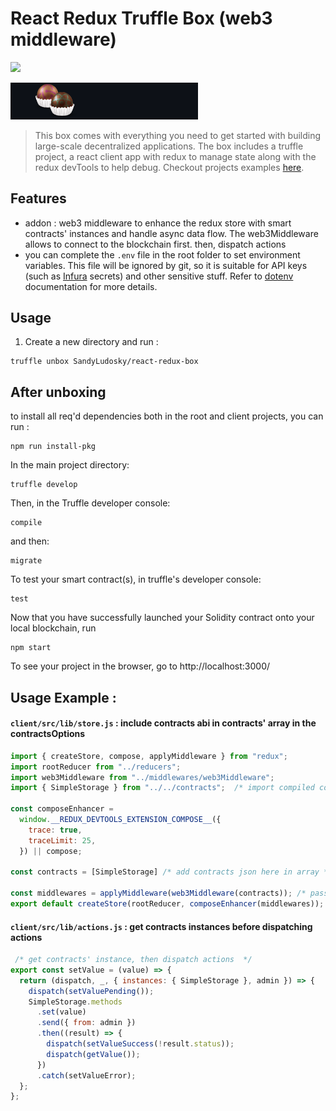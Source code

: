 # React Redux Truffle Box (web3 middleware)

![](https://byob.yarr.is/RubbaBoy/Example/time)


<img src="./box-img-sm.png" alt="react-redux box image" title="react-redux_logo" width="300" />

> This box comes with everything you need to get started with building large-scale decentralized applications. The box includes a truffle project, a react client app with redux to manage state along with the redux devTools to help debug. Checkout projects examples [here](https://github.com/SandyLudosky/Truffle-examples).

## Features
  - addon : web3 middleware to enhance the redux store with smart contracts' instances and handle async data flow. The web3Middleware allows to connect to the blockchain first. then, dispatch actions
  - you can complete the `.env` file in the root folder to set environment variables. This file will be ignored by git, so it is suitable for API keys (such as [Infura](https://infura.io/) secrets) and other sensitive stuff. Refer to [dotenv](https://github.com/motdotla/dotenv) documentation for more details.

## Usage

1. Create a new directory and run :

```
truffle unbox SandyLudosky/react-redux-box
```

## After unboxing

to install all req'd dependencies both in the root and client projects, you can run :

```
npm run install-pkg 
```

In the main project directory:

```
truffle develop
```

Then, in the Truffle developer console:

```
compile
```

and then:

```
migrate
```

To test your smart contract(s), in truffle's developer console:

```
test
```

Now that you have successfully launched your Solidity contract onto your local blockchain, run

```
npm start
```

To see your project in the browser, go to http://localhost:3000/

## Usage Example :

#### `client/src/lib/store.js` : include contracts abi in contracts' array in the contractsOptions

```jsx
import { createStore, compose, applyMiddleware } from "redux";
import rootReducer from "../reducers";
import web3Middleware from "../middlewares/web3Middleware";
import { SimpleStorage } from "../../contracts";  /* import compiled contracts' json here */

const composeEnhancer =
  window.__REDUX_DEVTOOLS_EXTENSION_COMPOSE__({
    trace: true,
    traceLimit: 25,
  }) || compose;

const contracts = [SimpleStorage] /* add contracts json here in array */

const middlewares = applyMiddleware(web3Middleware(contracts)); /* pass array as param in the web3Middleware  */
export default createStore(rootReducer, composeEnhancer(middlewares));

```

#### `client/src/lib/actions.js` : get contracts instances before dispatching actions

```jsx
 /* get contracts' instance, then dispatch actions  */
export const setValue = (value) => {
  return (dispatch, _, { instances: { SimpleStorage }, admin }) => {  
    dispatch(setValuePending());
    SimpleStorage.methods
      .set(value)
      .send({ from: admin })
      .then((result) => {
        dispatch(setValueSuccess(!result.status));
        dispatch(getValue());
      })
      .catch(setValueError);
  };
};

```



